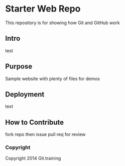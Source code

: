 # Starter Web Repo

This repository is for showing how Git and GitHub work

## Intro

test

## Purpose

Sample website with plenty of files for demos

## Deployment

text

## How to Contribute

fork repo then issue pull req for review

### Copyright

Copyright 2014 Git.training